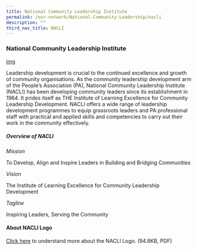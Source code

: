 ```yaml
---
title: National Community Leadership Institute
permalink: /our-network/National-Community-Leadership/nacli
description: ""
third_nav_title: NACLI
---
```








### National Community Leadership Institute


[img](//)

Leadership development is crucial to the continued excellence and growth of community organisations. As the community leadership development arm of the People’s Association (PA), National Community Leadership Institute (NACLI) has been developing community leaders since its establishment in 1964. It prides itself as THE Institute of Learning Excellence for Community Leadership Development.  NACLI offers a wide range of leadership development programmes to equip grassroots leaders and PA professional staff with practical and applied skills and competencies to carry out their work in the community effectively.

##### Overview of NACLI

*Mission*<br>

To Develop, Align and Inspire Leaders in Building and Bridging Communities

*Vision*<br>

The Institute of Learning Excellence for Community Leadership Development

*Tagline*<br>

Inspiring Leaders, Serving the Community

#### About NACLI Logo

[Click here](//) to understand more about the NACLI Logo. (94.8KB, PDF)


